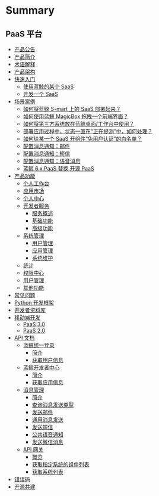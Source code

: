 # Summary

## PaaS 平台
* [产品公告](../ReleaseNotes/ReleaseNotes.md)
* [产品简介](UserGuide/Overview/README.md)
* [术语解释](UserGuide/Term/Term.md)
* [产品架构](UserGuide/Architecture/Architecture.md)
* [快速入门]()
    * [使用蓝鲸的某个 SaaS](UserGuide/QuickStart/UsingSaaS.md)
    * [开发一个 SaaS](UserGuide/QuickStart/DevelopAPP.md)
* [场景案例]()
    * [如何将蓝鲸 S-mart 上的 SaaS 部署起来？](UserGuide/UserCase/SaaSDeployment.md)
    * [如何使用蓝鲸 MagicBox 拖拽一个前端界面？](UserGuide/UserCase/MagicBox.md)
    * [如何将第三方系统放在蓝鲸桌面/工作台中使用？](UserGuide/UserCase/ThirdParty.md)
    * [部署应用过程中，状态一直在“正在提测”中，如何处理？](UserGuide/UserCase/Loading.md)
    * [如何给某一个 SaaS 开组件“免用户认证”的白名单？](UserGuide/UserCase/White.md)
    * [配置消息通知：邮件](UserGuide/UserCase/send_mail.md)
    * [配置消息通知：短信](UserGuide/UserCase/send_sms.md)
    * [配置消息通知：语音消息](UserGuide/UserCase/send_voice_msg.md)
    * [蓝鲸 6.x PaaS 替换 开源 PaaS](UserGuide/UserCase/open_source_replacement.md)
* [产品功能]()
    * [个人工作台](UserGuide/ProductFeatures/PersonalWorkbenchEE.md)
    * [应用市场](UserGuide/ProductFeatures/DockMarket.md)
    * [个人中心](UserGuide/ProductFeatures/DockPersonalCenter.md)
    * [开发者服务]()
        * [服务概述](UserGuide/ProductFeatures/DevelopService/DevServicesInfoEE.md)
        * [基础功能](UserGuide/ProductFeatures/DevelopService/DevServicesBaseEE.md)
        * [高级功能](UserGuide/ProductFeatures/DevelopService/DevServicesAdvanceEE.md)
    * [系统管理]()
        * [用户管理](UserGuide/ProductFeatures/SystemManagement/UserManageEE.md)
        * [应用管理](UserGuide/ProductFeatures/SystemManagement/SaaSManage.md)
        * [系统维护](UserGuide/ProductFeatures/SystemManagement/SysOps.md)
    * [统计](UserGuide/ProductFeatures/DockStatistics.md)
    * [权限中心](UserGuide/ProductFeatures/DockIAM.md)
    * [用户管理](UserGuide/ProductFeatures/DockUserManage.md)
    * [其他功能](UserGuide/ProductFeatures/AdvancedFeature.md)
* [常见问题](UserGuide/FAQ/FAQ.md)
* [Python 开发框架](../DevelopTools/SaaSGuide/SUMMARY.md)
* [开发者资料库](../DevelopTools/BaseGuide/SUMMARY.md)
* [移动端开发]()
    * [PaaS 3.0](../DevelopTools/MobileGuide/Mobile_development_v3.md)
    * [PaaS 2.0](../DevelopTools/MobileGuide/Mobile_development_v2.md)
* [API 文档]()
    * [蓝鲸统一登录]()
        * [简介](APIDocs/bk_login/README.md)
        * [获取用户信息](APIDocs/bk_login/zh-hans/get_user.md)
    * [蓝鲸开发者中心]()
        * [简介](APIDocs/bk_paas/README.md)
        * [获取应用信息](APIDocs/bk_paas/zh-hans/get_app_info.md)
    * [消息管理]()
        * [简介](APIDocs/cmsi/README.md)
        * [查询消息发送类型](APIDocs/cmsi/zh-hans/get_msg_type.md)
        * [发送邮件](APIDocs/cmsi/zh-hans/send_mail.md)
        * [通用消息发送](APIDocs/cmsi/zh-hans/send_msg.md)
        * [发送短信](APIDocs/cmsi/zh-hans/send_sms.md)
        * [公共语音通知](APIDocs/cmsi/zh-hans/send_voice_msg.md)
        * [发送微信消息](APIDocs/cmsi/zh-hans/send_weixin.md)
    * [API 网关]()
        * [概览](APIDocs/esb/README.md)
        * [获取指定系统的组件列表](APIDocs/esb/zh-hans/get_components.md)
        * [获取系统列表](APIDocs/esb/zh-hans/get_systems.md)
* [错误码](../ErrorCode/paas.md)
* [开源共建](https://github.com/TencentBlueKing/legacy-bk-paas)
